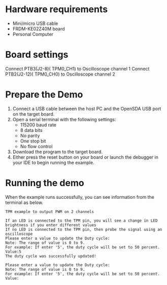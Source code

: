 Hardware requirements
=====================
- Mini/micro USB cable
- FRDM-KE02Z40M board
- Personal Computer

Board settings
==============
Connect PTB3(J2-8)( TPM0_CH1) to Oscilloscope channel 1
Connect PTB2(J2-12)( TPM0_CH0) to Oscilloscope channel 2

Prepare the Demo
===============
1.  Connect a USB cable between the host PC and the OpenSDA USB port on the target board.
2.  Open a serial terminal with the following settings:
    - 115200 baud rate
    - 8 data bits
    - No parity
    - One stop bit
    - No flow control
3.  Download the program to the target board.
4. Either press the reset button on your board or launch the debugger in your IDE to begin running the example.

Running the demo
================
When the example runs successfully, you can see information from the terminal as below.

~~~~~~~~~~~~~~~~~~~~~~~~~~~~~~~~~~~~~~~~~~~~~~~~~~~~~~~~~~~~~~~~~~~~~~~~~~~~~~
TPM example to output PWM on 2 channels

If an LED is connected to the TPM pin, you will see a change in LED brightness if you enter different values
If no LED is connected to the TPM pin, then probe the signal using an oscilloscope
Please enter a value to update the Duty cycle:
Note: The range of value is 0 to 9.
For example: If enter '5', the duty cycle will be set to 50 percent.
Value:5
The duty cycle was successfully updated!

Please enter a value to update the Duty cycle:
Note: The range of value is 0 to 9.
For example: If enter '5', the duty cycle will be set to 50 percent.
Value:
~~~~~~~~~~~~~~~~~~~~~~~~~~~~~~~~~~~~~~~~~~~~~~~~~~~~~~~~~~~~~~~~~~~~~~~~~~~~~~
